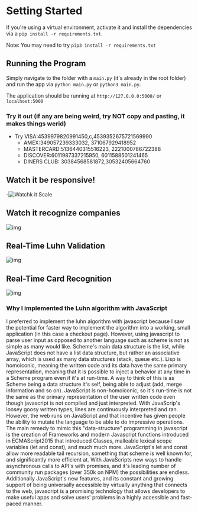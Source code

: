 # Setting Started

If you're using a virtual environment, activate it and install the dependencies via a `pip install -r requirements.txt`.

Note: You may need to try `pip3 install -r requirements.txt`

## Running the Program
Simply navigate to the folder with a `main.py` (it's already in the root folder) and run the app via `python main.py` or `python3 main.py`.

The application should be running at `http://127.0.0.0:5000/` or `localhost:5000`
### Try it out (if any are being weird, try NOT copy and pasting, it makes things werid)
- Try VISA:4539979820991450,c,4539352675721569990
    - AMEX:349057239333032, 371067929418952
    - MASTERCARD:5136440315516223, 2221000786722388
    - DISCOVER:6011987337215950, 6011588501241465
    - DINERS CLUB: 30384568581872,30532405664760


## Watch it be responsive!

-![Watchk it Scale](https://i.imgur.com/aENNKp9.gif)

## Watch it recognize companies

![img](https://i.imgur.com/tAnXQxz.gif)

## Real-Time Luhn Validation

![img](https://i.imgur.com/l506e1v.gif)

## Real-Time Card Recognition

![img](https://i.imgur.com/oCNJaYS.gif)

### Why I implemented the Luhn algorithm with JavaScript

I preferred to implement the luhn algorithm with javascript because I saw the potential for faster way to implement the algorithm into a working, small application (in this case a checkout page). However, using javascript to parse user input as opposed to another language such as scheme is not as simple as many would like.
Scheme's main data structure is the list, while JavaScript does not have a list data structure, but rather an associative array, which is used as many data structures (stack, queue etc.). Lisp is homoiconic, meaning the written code and its data have the same primary representation, meaning that it is possible to inject a behavior at any time in a Scheme program even if it's at run-time. A way to think of this is as Scheme being a data structure it's self, being able to adjust (add, merge information and so on). JavaScript is non-homoiconic, so it's run-time is not the same as the primary representation of the user written code even though javascript is not complied and just interpreted. With JavaScrip's loosey goosy written types, lines are continuously interpreted and ran.
However, the web runs on JavaScript and that incentive has given people the ability to mutate the language to be able to do impressive operations. The main remedy to mimic this "data-structure" programming in javascript is the creation of Frameworks and modern Javascript functions introduced in ECMAScript2015 that introduced Classes, malleable lexical scope variables (let and const), and much much more. JavaScript's let and const allow more readable tail recursion, something that scheme is well known for, and significantly more efficient at. With JavaScripts new ways to handle asynchronous calls to API's with promises, and it's leading number of community run packages (over 350k on NPM) the possibilities are endless. Additionally JavaScript's new features, and its constant and growing support of being universally accessible by virtually anything that connects to the web, javascript is a promising technology that allows developers to make useful apps and solve users' problems in a highly accessible and fast-paced manner.
